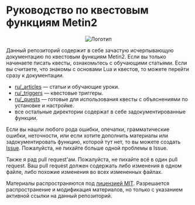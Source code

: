 # Руководство по квестовым функциям Metin2

<p align="center">
	<img src="https://github.com/terron-kun/quest-functions/blob/master/_images/banner.png?raw=true" alt="Логотип">
</p>

Данный репозиторий содержит в себе зачастую исчерпывающую документацию по квестовым функциям Metin2. Если вы только начинаете писать квесты, ознакомьтесь с обучающими статьями. Если вы считаете, что знакомы с основами Lua и квестов, то можете перейти сразу к документации.

* [ru/_articles](ru/_articles) &mdash; статьи и обучающие уроки.
* [ru/_triggers](ru/_triggers) &mdash; квестовые триггеры.
* [ru/_quests](ru/_quests) &mdash; готовые для использования квесты с объяснениями по установке и настройке.
* все остальные директории содержат в себе задокументированные функции.

Если вы нашли любого рода ошибки, опечатки, грамматические ошибки, неточности, или если хотите дополнить материалы или задокументировать функцию, которой тут нет, то вы можете создать [Issue](https://github.com/terron-kun/quest-functions/issues). Пожалуйста, не пихайте больше одной проблемы в Issue.

Также я рад pull request'ам. Пожалуйста, не пихайте всё в один pull request. Ваш pull request должен содержать либо изменения в одном файле, либо похожие изменения во всех измененных файлах.

Материалы распространяются под [лицензией MIT](LICENSE). Разрешается распространение и модификация материалов, но только с указанием активной ссылки на данный репозиторий.